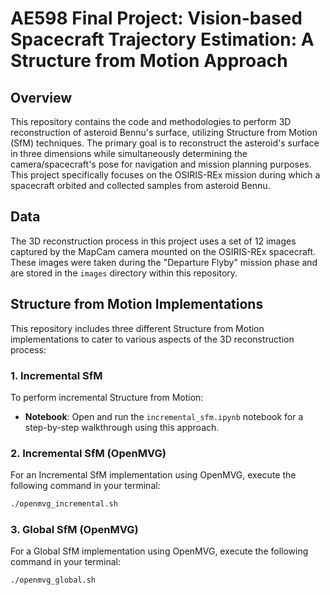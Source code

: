 # AE598 Final Project: Vision-based Spacecraft Trajectory Estimation: A Structure from Motion Approach

## Overview
This repository contains the code and methodologies to perform 3D reconstruction of asteroid Bennu's surface, utilizing Structure from Motion (SfM) techniques. The primary goal is to reconstruct the asteroid's surface in three dimensions while simultaneously determining the camera/spacecraft's pose for navigation and mission planning purposes. This project specifically focuses on the OSIRIS-REx mission during which a spacecraft orbited and collected samples from asteroid Bennu.

## Data
The 3D reconstruction process in this project uses a set of 12 images captured by the MapCam camera mounted on the OSIRIS-REx spacecraft. These images were taken during the "Departure Flyby" mission phase and are stored in the `images` directory within this repository.

## Structure from Motion Implementations
This repository includes three different Structure from Motion implementations to cater to various aspects of the 3D reconstruction process:

### 1. Incremental SfM
To perform incremental Structure from Motion:
- **Notebook**: Open and run the `incremental_sfm.ipynb` notebook for a step-by-step walkthrough using this approach.

### 2. Incremental SfM (OpenMVG)
For an Incremental SfM implementation using OpenMVG, execute the following command in your terminal:
```bash
./openmvg_incremental.sh
```

### 3. Global SfM (OpenMVG)
For a Global SfM implementation using OpenMVG, execute the following command in your terminal:
```bash
./openmvg_global.sh
```
